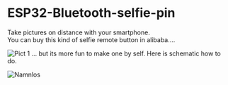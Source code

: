 # ESP32-Bluetooth-selfie-pin
Take pictures on distance with your smartphone.
<br/>
You can buy this kind of selfie remote button in alibaba....
  
![Pict 1](https://user-images.githubusercontent.com/33222123/158015859-c37b979d-e636-4d80-a7db-e561c37598d7.jpg)
... but its more fun to make one by self.
Here is schematic how to do.
  
  
  ![Namnlos](https://user-images.githubusercontent.com/33222123/158015885-59569a44-0a0e-4e0c-8520-064c3d8796e5.png)
